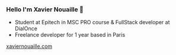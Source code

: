 ### Hello I'm Xavier Nouaille 👋

- Student at Epitech in MSC PRO course & FullStack developer at DialOnce
- Freelance developer for 1 year based in Paris

[xaviernouaille.com](https://xaviernouaille.com)

